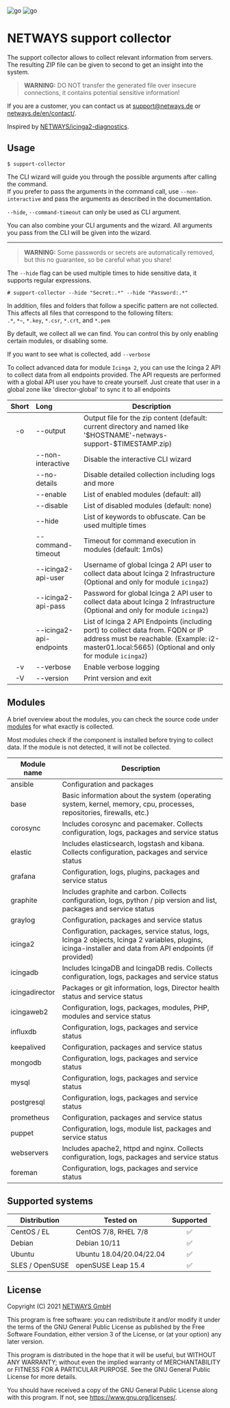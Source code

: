 ![go](https://github.com/NETWAYS/support-collector/actions/workflows/go.yml/badge.svg)
![go](https://github.com/NETWAYS/support-collector/actions/workflows/golangci-lint.yml/badge.svg)

# NETWAYS support collector

The support collector allows to collect relevant information from servers. The resulting ZIP file can be given to second
to get an insight into the system.

> **WARNING:** DO NOT transfer the generated file over insecure connections, it contains potential sensitive
> information!

If you are a customer, you can contact us at [support@netways.de](mailto:support@netways.de) or
[netways.de/en/contact/](https://www.netways.de/en/contact/).

Inspired by [NETWAYS/icinga2-diagnostics](https://github.com/Icinga/icinga2-diagnostics).

## Usage

`$ support-collector`

The CLI wizard will guide you through the possible arguments after calling the command.  
If you prefer to pass the arguments in the command call, use `--non-interactive` and pass the arguments as described in the documentation.

`--hide`, `--command-timeout` can only be used as CLI argument.

You can also combine your CLI arguments and the wizard. All arguments you pass from the CLI will be given into the wizard.

---

> **WARNING:** Some passwords or secrets are automatically removed, but this no guarantee, so be careful what you share!

The `--hide` flag can be used multiple times to hide sensitive data, it supports regular expressions.

`# support-collector --hide "Secret:.*" --hide "Password:.*"`

In addition, files and folders that follow a specific pattern are not collected. This affects all files that correspond to the following filters:  
`.*`, `*~`, `*.key`, `*.csr`, `*.crt`, and `*.pem`

By default, we collect all we can find. You can control this by only enabling certain modules, or disabling some.

If you want to see what is collected, add `--verbose`

To collect advanced data for module `Icinga 2`, you can use the Icinga 2 API to collect data from all endpoints
provided.
The API requests are performed with a global API user you have to create yourself. Just create that user in a global
zone like 'director-global' to sync it to all endpoints

| Short | Long                    | Description                                                                                                                                                                            |
|:-----:|:------------------------|----------------------------------------------------------------------------------------------------------------------------------------------------------------------------------------|
|  -o   | --output                | Output file for the zip content (default: current directory and named like '\$HOSTNAME'-netways-support-\$TIMESTAMP.zip)                                                               |
|       | --non-interactive       | Disable the interactive CLI wizard                                                                                                                                                     |
|       | --no-details            | Disable detailed collection including logs and more                                                                                                                                    |
|       | --enable                | List of enabled modules (default: all)                                                                                                                                                 |
|       | --disable               | List of disabled modules (default: none)                                                                                                                                               |
|       | --hide                  | List of keywords to obfuscate. Can be used multiple times                                                                                                                              |
|       | --command-timeout       | Timeout for command execution in modules (default: 1m0s)                                                                                                                               |
|       | --icinga2-api-user      | Username of global Icinga 2 API user to collect data about Icinga 2 Infrastructure (Optional and only for module `icinga2`)                                                            |
|       | --icinga2-api-pass      | Password for global Icinga 2 API user to collect data about Icinga 2 Infrastructure (Optional and only for module `icinga2`)                                                           |
|       | --icinga2-api-endpoints | List of Icinga 2 API Endpoints (including port) to collect data from. FQDN or IP address must be reachable. (Example: i2-master01.local:5665) (Optional and only for module `icinga2`) |
|  -v   | --verbose               | Enable verbose logging                                                                                                                                                                 |
|  -V   | --version               | Print version and exit                                                                                                                                                                 |

## Modules

A brief overview about the modules, you can check the source code under [modules](modules) for what exactly is
collected.

Most modules check if the component is installed before trying to collect data. If the module is not detected, it will
not be collected.

| Module name    | Description                                                                                                                                              |
|----------------|----------------------------------------------------------------------------------------------------------------------------------------------------------|
| ansible        | Configuration and packages                                                                                                                               |
| base           | Basic information about the system (operating system, kernel, memory, cpu, processes, repositories, firewalls, etc.)                                     |
| corosync       | Includes corosync and pacemaker. Collects configuration, logs, packages and service status                                                               |
| elastic        | Includes elasticsearch, logstash and kibana. Collects configuration, packages and service status                                                         |
| grafana        | Configuration, logs, plugins, packages and service status                                                                                                |
| graphite       | Includes graphite and carbon. Collects configuration, logs, python / pip version and list, packages and service status                                   |
| graylog        | Configuration, packages and service status                                                                                                               |
| icinga2        | Configuration, packages, service status, logs, Icinga 2 objects, Icinga 2 variables, plugins, icinga-installer and data from API endpoints (if provided) |
| icingadb       | Includes IcingaDB and IcingaDB redis. Collects configuration, logs, packages and service status                                                          |
| icingadirector | Packages or git information, logs, Director health status and service status                                                                             |
| icingaweb2     | Configuration, logs, packages, modules, PHP, modules and service status                                                                                  |
| influxdb       | Configuration, logs, packages and service status                                                                                                         |
| keepalived     | Configuration, packages and service status                                                                                                               |
| mongodb        | Configuration, logs, packages and service status                                                                                                         |
| mysql          | Configuration, logs, packages and service status                                                                                                         |
| postgresql     | Configuration, logs, packages and service status                                                                                                         |
| prometheus     | Configuration, packages and service status                                                                                                               |
| puppet         | Configuration, logs, module list, packages and service status                                                                                            |
| webservers     | Includes apache2, httpd and nginx. Collects configuration, logs, packages and service status                                                             |
| foreman        | Configuration, logs, packages and service status                                                                                                         |

## Supported systems

| Distribution    | Tested on                | Supported |
|-----------------|--------------------------|:---------:|
| CentOS / EL     | CentOS 7/8, RHEL 7/8     |     ✅     |
| Debian          | Debian 10/11             |     ✅     |
| Ubuntu          | Ubuntu 18.04/20.04/22.04 |     ✅     |
| SLES / OpenSUSE | openSUSE Leap 15.4       |     ✅     |

## License

Copyright (C) 2021 [NETWAYS GmbH](mailto:info@netways.de)

This program is free software: you can redistribute it and/or modify it under the terms of the GNU General Public
License as published by the Free Software Foundation, either version 3 of the License, or
(at your option) any later version.

This program is distributed in the hope that it will be useful, but WITHOUT ANY WARRANTY; without even the implied
warranty of MERCHANTABILITY or FITNESS FOR A PARTICULAR PURPOSE. See the GNU General Public License for more details.

You should have received a copy of the GNU General Public License along with this program. If not,
see <https://www.gnu.org/licenses/>.